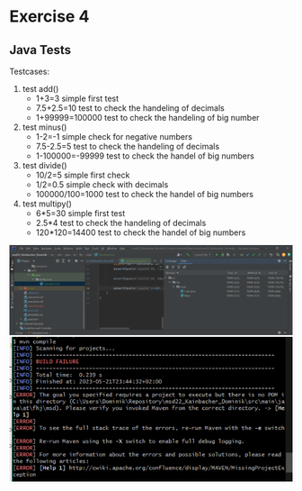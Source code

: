 # Exercise 4
## Java Tests

Testcases:
1. test add()
   + 1+3=3 simple first test
   + 7.5+2.5=10 test to check the  handeling of decimals 
   + 1+99999=100000 test to check the handeling of big number
2. test minus()
   + 1-2=-1 simple check for negative numbers
   + 7.5-2.5=5 test to check the handeling of decimals
   + 1-100000=-99999 test to check the handel of big numbers
3. test divide()
    + 10/2=5 simple first check
    + 1/2=0.5 simple check with decimals
    + 100000/100=1000 test to check the handel of big numbers
4. test multipy()
   + 6*5=30 simple first test
   + 2.5*4 test to check the handeling of decimals
   + 120*120=14400 test to check the handel of big numbers


![Test Coverage](resources/images/ex4_1.png)
![Compiler](resources/images/ex3_2.png)